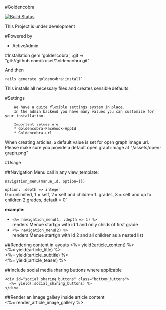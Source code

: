 #Goldencobra

[![Build Status](https://secure.travis-ci.org/[ikusei]/[Goldencobra].png)](http://travis-ci.org/[ikusei]/[Goldencobra])

This Project is under development

#Powered by
- ActiveAdmin

#Installation
    gem 'goldencobra', :git => "git://github.com/ikusei/Goldencobra.git"  

And then  

    rails generate goldencobra:install`

This installs all necessary files and creates sensible defaults.
        
        
#Settings
        
        We have a quite flexible settings system in place.
        In the admin backend you have many values you can customize for your installation.  
        
        Important values are 
        * Goldencobra-Facebook-AppId
        * Goldencobra-url  


When creating articles, a default value is set for open graph image url. Please make sure you provide a default open graph image at "/assets/open-graph.png"
        

#Usage
        
##Navigation Menu
call in any view_template:  

    navigation_menu(manue_id, option={})
    
`option:
    :depth => integer`  
0 = unlimited, 1 = self, 2 = self and children 1. grades, 3 = self and up to children 2.grades,   default = 0`


**example:**

- `<%= navigation_menu(1, :depth => 1) %>`  
renders Menue startign with id 1 and only childs of first grade  
- `<%= navigation_menu(2) %>`  
 renders Menue startign with id 2 and all children as a nested list  
        
##Rendering content in layouts
    <%= yield(:article_content) %>  
    <%= yield(:article_title) %>    
    <%= yield(:article_subtitle) %>                         
    <%= yield(:article_teaser) %>  
        
##Include social media sharing buttons where applicable  
    
    <div id="social_sharing_buttons" class="bottom_buttons">  
      <%= yield(:social_sharing_buttons) %>  
    </div>  
  

##Render an image gallery inside article content      
    <%= render_article_image_gallery %>  

